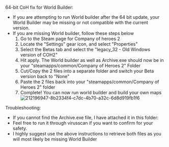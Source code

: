 64-bit CoH fix for World Builder:

- If you are attempting to run World builder after the 64 bit update, your World Builder may be missing or not compatible with the current version.
- If you are missing World builder, follow these steps below
     1) Go to the Steam page for Company of heroes 2
     2) Locate the "Settings" gear icon, and select "Properties"
     3) Select the Betas tab and select the "legacy_32 - Old Windows version of COH2"
     4) Hit apply. The World builder as well as Archive.exe should now be in your "steamapps/common/Company of Heroes 2" Folder
     5) Cut/Copy the 2 files into a separate folder and switch your Beta version back to "None"
     6) Paste the 2 files back into your "steamapps/common/Company of Heroes 2" folder
     7) Complete! You can now run world builder and build your own maps
![212196947-8b2334f4-c7dc-4b70-a32c-6d8d919fb1f6](https://user-images.githubusercontent.com/68248379/212197831-a3709190-1c55-4f8b-befc-a4f041dbd3e8.png)


Troubleshooting:
- If you cannot find the Archive.exe file, I have attached it in this folder:
- Feel free to run it through virusscan if you want to confirm for your safety.
- I highly suggest use the above instructions to retrieve both files as you will most likely be missing World Builder
